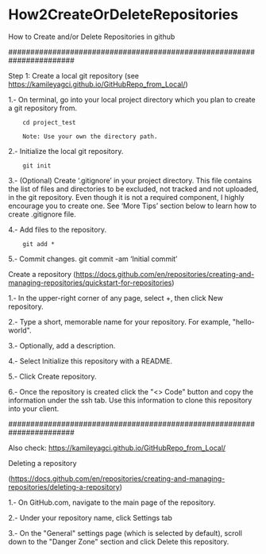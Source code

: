 # How2CreateOrDeleteRepositories
How to Create and/or Delete Repositories in github

#######################################################################

Step 1: Create a local git repository (see https://kamileyagci.github.io/GitHubRepo_from_Local/)



1.-  On terminal, go into your local project directory which you plan to create a git repository from.

        cd project_test

        Note: Use your own the directory path.

2.- Initialize the local git repository.

        git init

3.- (Optional) Create ‘.gitignore’ in your project directory. This file contains the list of files and directories to be excluded, not tracked and not uploaded, in the git repository. Even though it is not a required component, I highly encourage you to create one. See ‘More Tips’ section below to learn how to create .gitignore file.

4.- Add files to the repository.

        git add *

5.- Commit changes.
        git commit -am ‘Initial commit’


Create a repository
(https://docs.github.com/en/repositories/creating-and-managing-repositories/quickstart-for-repositories)

1.- In the upper-right corner of any page, select +, then click New repository.

2.- Type a short, memorable name for your repository. For example, "hello-world".

3.- Optionally, add a description.

4.- Select Initialize this repository with a README.

5.- Click Create repository.

6.- Once the repository is created click the "<> Code" button and copy the 
    information under the ssh tab. Use this information to clone this 
    repository into your client.
    
#######################################################################

Also check: https://kamileyagci.github.io/GitHubRepo_from_Local/

Deleting a repository

(https://docs.github.com/en/repositories/creating-and-managing-repositories/deleting-a-repository)

1.- On GitHub.com, navigate to the main page of the repository.

2.- Under your repository name, click Settings tab 

3.- On the "General" settings page (which is selected by default), 
    scroll down to the "Danger Zone" section and click Delete 
    this repository.
